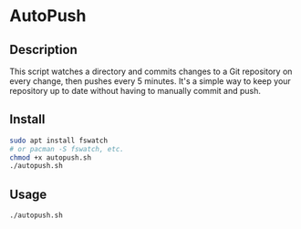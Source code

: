 # AutoPush

## Description

This script watches a directory and commits changes to a Git repository on every change, then pushes every 5 minutes. It's a simple way to keep your repository up to date without having to manually commit and push.

## Install

```bash
sudo apt install fswatch 
# or pacman -S fswatch, etc.
chmod +x autopush.sh
./autopush.sh
```

## Usage

```bash
./autopush.sh
```